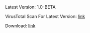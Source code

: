 Latest Version: 1.0-BETA

VirusTotal Scan For Latest Version: [link](https://www.virustotal.com/gui/file/d5dd9b15903a28f1f4fa725af82738eb71fc1cc998bf2c04c165dcac78da1538/detection)

Download: [link](https://github.com/TBNClient/Releases/releases/tag/v1.0-BETA)
